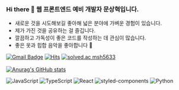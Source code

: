 ### Hi there 👋 웹 프론트엔드 예비 개발자 문상혁입니다.


- 새로운 것을 시도해보길 좋아해 넓은 분야에 가벼운 경험이 있습니다.
- 제가 가진 것을 공유하는 걸 즐깁니다.
- 깔끔하고 가독성이 좋은 코드를 작성하는 데 관심이 많습니다.
- 좋은 옷과 힙합 음악을 좋아합니다 🤟
 

[![Gmail Badge](https://img.shields.io/badge/Gmail-d14836?style=flat-square&logo=Gmail&logoColor=white&link=mailto:snugyun01@gmail.com)](mailto:imnotmoon@gmail.com)
[![Hits](https://hits.seeyoufarm.com/api/count/incr/badge.svg?url=https%3A%2F%2Fgithub.com%2Fimnotmoon&count_bg=%2379C83D&title_bg=%23555555&icon=&icon_color=%23E7E7E7&title=hits&edge_flat=false)](https://hits.seeyoufarm.com)
[![solved.ac msh5633](http://mazassumnida.wtf/api/mini/generate_badge?boj=msh5633)](https://solved.ac/msh5633/)  
<br/>
[![Anurag's GitHub stats](https://github-readme-stats.vercel.app/api?username=imnotmoon&theme=dracula)](https://github.com/anuraghazra/github-readme-stats)


![JavaScript][JavaScript] ![TypeScript][TypeScript] ![React][React] ![styled-components][styled-components]
![Python][Python] 


[JavaScript]: https://img.shields.io/badge/JavaScript-f9ca24?style=for-the-badge&logo=javascript&logoColor=white
[TypeScript]: https://img.shields.io/badge/TypeScript-3178C6?style=for-the-badge&logo=typescript&logoColor=white
[React]: https://img.shields.io/badge/React-61dafb?style=for-the-badge&logo=react&logoColor=black
[Python]: https://img.shields.io/badge/Python-3776AB.svg?&style=for-the-badge&logo=Python&logoColor=white
[styled-components]: https://img.shields.io/badge/styled-components-DB7093.svg?&style=for-the-badge&logo=styled-components&logoColor=white
